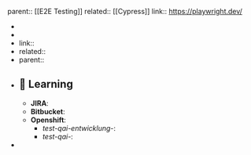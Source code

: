 parent:: [[E2E Testing]]
related:: [[Cypress]]
link:: https://playwright.dev/

-
-
- link::
- related::
- parent::
- ## 📔 Learning
	- **JIRA**:
	- **Bitbucket**:
	- **Openshift**:
		- *test-qai-entwicklung-*:
		- *test-qai-*:
-